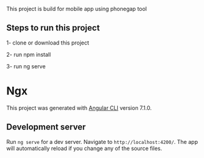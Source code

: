 This project is build for mobile app using phonegap tool

## Steps to run this project


1- clone or download this project

2- run npm install 

3- run ng serve

# Ngx

This project was generated with [Angular CLI](https://github.com/angular/angular-cli) version 7.1.0.

## Development server

Run `ng serve` for a dev server. Navigate to `http://localhost:4200/`. The app will automatically reload if you change any of the source files.
